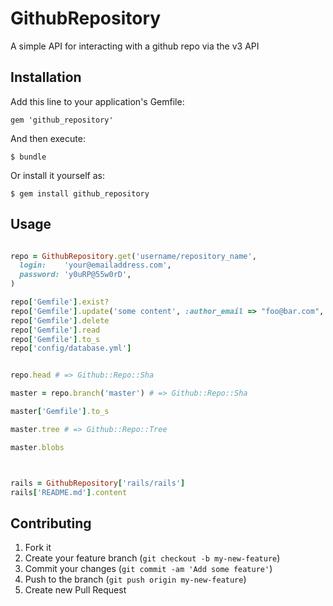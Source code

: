 # GithubRepository

A simple API for interacting with a github repo via the v3 API

## Installation

Add this line to your application's Gemfile:

    gem 'github_repository'

And then execute:

    $ bundle

Or install it yourself as:

    $ gem install github_repository

## Usage

```Ruby

repo = GithubRepository.get('username/repository_name',
  login:    'your@emailaddress.com',
  password: 'y0uRP@55w0rD',
)

repo['Gemfile'].exist?
repo['Gemfile'].update('some content', :author_email => "foo@bar.com", :message => "fixed a bug")
repo['Gemfile'].delete
repo['Gemfile'].read
repo['Gemfile'].to_s
repo['config/database.yml']


repo.head # => Github::Repo::Sha

master = repo.branch('master') # => Github::Repo::Sha

master['Gemfile'].to_s

master.tree # => Github::Repo::Tree

master.blobs



rails = GithubRepository['rails/rails']
rails['README.md'].content


```

## Contributing

1. Fork it
2. Create your feature branch (`git checkout -b my-new-feature`)
3. Commit your changes (`git commit -am 'Add some feature'`)
4. Push to the branch (`git push origin my-new-feature`)
5. Create new Pull Request
